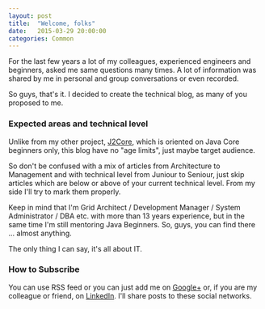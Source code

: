 ```yaml
---
layout: post
title:  "Welcome, folks"
date:   2015-03-29 20:00:00
categories: Common
---
```


For the last few years a lot of my colleagues, experienced engineers and beginners, asked me same questions many times.
A lot of information was shared by me in personal and group conversations or even recorded.

So guys, that's it. I decided to create the technical blog, as many of you proposed to me.

### Expected areas and technical level

Unlike from my other project, [J2Core](https://j2core.com/), which is oriented on Java Core beginners only, this blog have no "age limits", just maybe target audience.

So don't be confused with a mix of articles from Architecture to Management and with technical level from Juniour to Seniour, just skip articles which are below or above of your current technical level. From my side I'll try to mark them properly.

Keep in mind that I'm Grid Architect / Development Manager / System Administrator / DBA etc. with more than 13 years experience, but in the same time I'm still mentoring Java Beginners. So, guys, you can find there ... almost anything.

The only thing I can say, it's all about IT.

### How to Subscribe

You can use RSS feed or you can just add me on [Google+](plus.google.com/109421189749606131821) or, if you are my colleague or friend, on [LinkedIn](https://www.linkedin.com/in/sotnikdv). I'll share posts to these social networks.